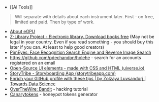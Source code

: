 -  [[AI Tools]]

>Will separate with details about each instrument later. First - on free, limited and paid. Then by type of work.

- [About eGPU](https://egpu.io/best-egpu-buyers-guide/)
- [Z-Library Project - Electronic library. Download books free](https://z-lib.is/) (May not be legal in your country. Even if you read something - you should buy this later if you can. At least to help good creators)
- [PimEyes: Face Recognition Search Engine and Reverse Image Search](https://pimeyes.com/en)
- https://github.com/pdechandon/holehe - search for an accounts registered on an email
- [Open-Source UI elements - made with CSS and HTML (uiverse.io)](https://uiverse.io/)
- [StoryTribe - Storyboarding App (storytribeapp.com)](https://storytribeapp.com/)
- [Enrich your GitHub profile with these tips | by Zolzaya Luvsandorj | Towards Data Science](https://towardsdatascience.com/enrich-your-github-profile-with-these-tips-272fa1eafe05)
- [OverTheWire: Bandit](https://overthewire.org/wargames/bandit/) - hacking tutorial
- [Canarytokens](https://canarytokens.org/generate) - honeypot tokens generator